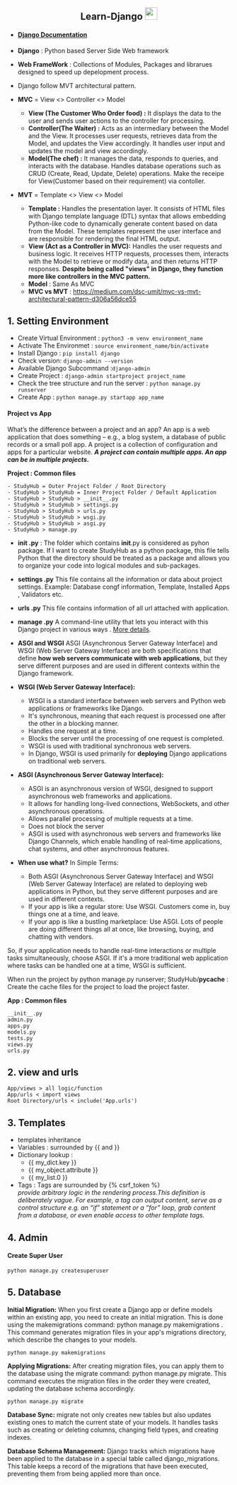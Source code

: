 <p align="center">
  <h2 align="center"> Learn-Django <img src="https://media.giphy.com/media/hvRJCLFzcasrR4ia7z/giphy.gif" width="28"></h2> 
</p>

- #### [Django Documentation](https://docs.djangoproject.com/en/5.0/)

- **Django** : Python based Server Side Web framework
- **Web FrameWork** : Collections of Modules, Packages and librarues designed to speed up depelopment process.
- Django follow MVT architectural pattern.
- **MVC** = View <> Controller <> Model
  - **View (The Customer Who Order food) :** It displays the data to the user and sends user actions to the controller for processing.
  - **Controller(The Waiter) :** Acts as an intermediary between the Model and the View. It processes user requests, retrieves data from the Model, and updates the View accordingly. It handles user input and updates the model and view accordingly.
  - **Model(The chef) :** It manages the data, responds to queries, and interacts with the database. Handles database operations such as CRUD (Create, Read, Update, Delete) operations. Make the receipe for View(Customer based on their requirement) via contoller.
- **MVT** = Template <> View <> Model
  - **Template :** Handles the presentation layer. It consists of HTML files with Django template language (DTL) syntax that allows embedding Python-like code to dynamically generate content based on data from the Model. These templates represent the user interface and are responsible for rendering the final HTML output.
  - **View (Act as a Controller in MVC):** Handles the user requests and business logic. It receives HTTP requests, processes them, interacts with the Model to retrieve or modify data, and then returns HTTP responses. **Despite being called "views" in Django, they function more like controllers in the MVC pattern.**
  - **Model** : Same As MVC
  - **MVC vs MVT** : https://medium.com/dsc-umit/mvc-vs-mvt-architectural-pattern-d306a56dce55

## 1. Setting Environment

- Create Virtual Environment : `python3 -m venv environment_name`
- Activate The Environmet : `source environment_name/bin/activate`
- Install Django : `pip install django`
- Check version: `django-admin --version`
- Available Django Subcommand :`django-admin`
- Create Project : `django-admin startproject project_name`
- Check the tree structure and run the server : `python manage.py runserver`
- Create App : `python manage.py startapp app_name`

#### Project vs App

What’s the difference between a project and an app? An app is a web application that does something – e.g., a blog system, a database of public records or a small poll app. A project is a collection of configuration and apps for a particular website.
**_A project can contain multiple apps. An app can be in multiple projects._**

**Project : Common files**
```
- StudyHub = Outer Project Folder / Root Directory
- StudyHub > StudyHub = Inner Project Folder / Default Application
- StudyHub > StudyHub > __init__.py 
- StudyHub > StudyHub > settings.py 
- StudyHub > StudyHub > urls.py 
- StudyHub > StudyHub > wsgi.py
- StudyHub > StudyHub > asgi.py 
- StudyHub > manage.py
```

- **__init__ .py** : The folder which contains __init__.py is considered as pyhon package. If I want to create StudyHub as a python package, this file tells Python that the directory should be treated as a package and allows you to organize your code into logical modules and sub-packages.

- **settings .py**
This file contains all the information or data about project settings. Example: Database congf information, Template, Installed Apps , Validators etc.

- **urls .py**
This file contains information of  all url attached with application.

- **manage .py**
A command-line utility that lets you interact with this Django project in various ways . [More details](https://docs.djangoproject.com/en/5.0/ref/django-admin/).

- **ASGI and WSGI**
ASGI (Asynchronous Server Gateway Interface) and WSGI (Web Server Gateway Interface) are both specifications that define **how web servers communicate with web applications**, but they serve different purposes and are used in different contexts within the Django framework.

- **WSGI (Web Server Gateway Interface):**
  - WSGI is a standard interface between web servers and Python web applications or frameworks like Django.
  - It's synchronous, meaning that each request is processed one after the other in a blocking manner.
  - Handles one request at a time.
  - Blocks the server until the processing of one request is completed.
  - WSGI is used with traditional synchronous web servers.
  - In Django, WSGI is used primarily for **deploying** Django applications on traditional web servers.

- **ASGI (Asynchronous Server Gateway Interface):**
  - ASGI is an asynchronous version of WSGI, designed to support asynchronous web frameworks and applications.
  - It allows for handling long-lived connections, WebSockets, and other asynchronous operations.
  - Allows parallel processing of multiple requests at a time.
  - Does not block the server
  - ASGI is used with asynchronous web servers and frameworks like Django Channels, which enable handling of real-time applications, chat systems, and other asynchronous features.

- **When use what?** 
  In Simple Terms:
  - Both ASGI (Asynchronous Server Gateway Interface) and WSGI (Web Server Gateway Interface) are related to deploying web applications in Python, but they serve different purposes and are used in different contexts.
  - If your app is like a regular store: Use WSGI. Customers come in, buy things one at a time, and leave.
  - If your app is like a bustling marketplace: Use ASGI. Lots of people are doing different things all at once, like browsing, buying, and chatting with vendors.


So, if your application needs to handle real-time interactions or multiple tasks simultaneously, choose ASGI. If it's a more traditional web application where tasks can be handled one at a time, WSGI is sufficient.

When run the project by  python manage.py runserver; StudyHub/__pycache__ : Create the cache files for the project to load the project faster.


**App : Common files**

```
__init__.py
admin.py
apps.py
models.py
tests.py
views.py
urls.py
```

## 2. view and urls

```
App/views > all logic/function
App/urls < import views
Root Directory/urls < include('App.urls')
```

## 3. Templates

- templates inheritance
- Variables : surrounded by {{ and }}
- Dictionary lookup :
  - {{ my_dict.key }}
  - {{ my_object.attribute }}
  - {{ my_list.0 }}
- Tags : Tags are surrounded by {% csrf_token %} \
   _provide arbitrary logic in the rendering process.This definition is deliberately vague. For example, a tag can output content, serve as a control structure e.g. an “if” statement or a “for” loop, grab content from a database, or even enable access to other template tags._

## 4. Admin

#### Create Super User

```
python manage.py createsuperuser
```

## 5. Database

**Initial Migration:** When you first create a Django app or define models within an existing app, you need to create an initial migration. This is done using the makemigrations command: python manage.py makemigrations . This command generates migration files in your app's migrations directory, which describe the changes to your models.

`python manage.py makemigrations`

**Applying Migrations:** After creating migration files, you can apply them to the database using the migrate command: python manage.py migrate. This command executes the migration files in the order they were created, updating the database schema accordingly.

`python manage.py migrate`

**Database Sync:** migrate not only creates new tables but also updates existing ones to match the current state of your models. It handles tasks such as creating or deleting columns, changing field types, and creating indexes.

**Database Schema Management:** Django tracks which migrations have been applied to the database in a special table called django_migrations. This table keeps a record of the migrations that have been executed, preventing them from being applied more than once.
